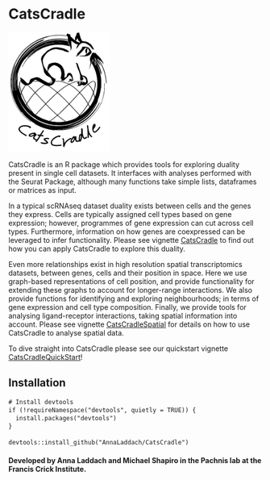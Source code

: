 # CatsCradle 

<img src="CatsCradleLogoTransparent.png" alt="" width="200"/>

CatsCradle is an R package which provides tools for exploring duality present in single cell datasets. It interfaces with analyses performed with the Seurat Package, although many functions take simple lists, dataframes or matrices as input. 

In a typical scRNAseq dataset duality exists between cells and the genes they express. Cells are typically assigned cell types based on gene expression; however, programmes of gene expression can cut across cell types. Furthermore, information on how genes are coexpressed can be leveraged to infer functionality. Please see vignette [CatsCradle](doc/CatsCradle.html) to find out how you can apply CatsCradle to explore this duality. 

Even more relationships exist in high resolution spatial transcriptomics datasets, between genes, cells and their position in space. Here we use graph-based representations of cell position, and provide functionality for extending these graphs to account for longer-range interactions.  We also provide functions for identifying and exploring neighbourhoods; in terms of gene expression and cell type composition.  Finally, we provide tools for analysing ligand-receptor interactions, taking spatial information into account. Please see vignette [CatsCradleSpatial](doc/CatsCradleSpatial.html)  for details on how to use CatsCradle to analyse spatial data. 

To dive straight into CatsCradle please see our quickstart vignette [CatsCradleQuickStart](doc/CatsCradleQuickStart.html)! 

## Installation

```
# Install devtools
if (!requireNamespace("devtools", quietly = TRUE)) {
  install.packages("devtools")
}

devtools::install_github("AnnaLaddach/CatsCradle")
```

#### Developed by Anna Laddach and Michael Shapiro in the Pachnis lab at the Francis Crick Institute.

